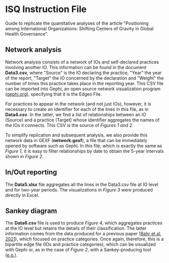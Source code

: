 # ISQ Instruction File
Guide to replicate the quantitative analyses of the article "Positioning among International Organizations: Shifting Centers of Gravity in Global Health Governance".

## Network analysis

Network analysis consists of a network of IOs and self-declared practices involving another IO. This information can be found in the document **Data3.csv**, where "Source" is the IO declaring the practice, "Year" the year of the report, "Target" the IO concerned by the declaration and "Weight" the number of times this practice takes place in the reporting year. 
This CSV file can be imported into Gephi, an open source network visualization program ([gephi.org](https://gephi.org/)), specifying that it is the Edges File. 

For practices to appear in the network (and not just IOs), however, it is necessary to create an identifier for each of the lines in this file, as in **Data4.csv**. In the latter, we find a list of relationships between an IO (Source) and a practice (Target) whose identifier aggregates the names of the IOs it connects. This CSV is the source of *Figures 1 and 2*.

To simplify replication and subsequent analysis, we also provide this network data in GEXF (**network.gexf**), a file that can be immediately opened by software such as Gephi. In this file, which is exactly the same as *Figure 1*, it is easy to filter relationships by date to obtain the 5-year intervals shown in *Figure 2*.

## In/Out reporting

The **Data5.xlsx** file aggregates all the lines in the Data3.csv file at IO level and for two-year periods. The visualizations in *Figure 3* were produced directly in Excel. 

## Sankey diagram

The **Data6.csv** file is used to produce *Figure 4*, which aggregates practices at the IO level but retains the details of their classification. The latter information comes from the data produced for a previous paper ([Bahr et al. 2021](https://brill.com/view/journals/gg/27/1/article-p71_4.xml)), which focused on practice categories. Once again, therefore, this is a bipartite edge file (IOs and practice categories), which can be visualized with Gephi or, as in the case of *Figure 2*, with a Sankey-producing tool ([e.g.](http://sankey-diagram-generator.acquireprocure.com/)).

